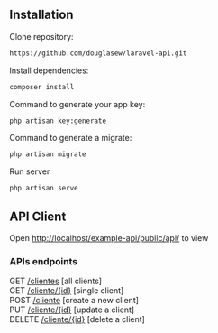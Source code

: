 ## Installation

Clone repository:
```sh
https://github.com/douglasew/laravel-api.git
```
Install dependencies:
```sh
composer install
```
Command to generate your app key:
```sh
php artisan key:generate
```
Command to generate a migrate:
```sh
php artisan migrate
```
Run server
```sh
php artisan serve
```
## API Client
Open [http://localhost/example-api/public/api/](http://localhost/example-api/public/api/) to view

### APIs endpoints

GET  [/clientes](http://localhost/example-api/public/api/clientes)  [all clients]  
GET  [/cliente/{id}](http://localhost/example-api/public/api/clientes/id)  [single client]  
POST  [/cliente](http://localhost/example-api/public/api/cliente)  [create a new client]  
PUT  [/cliente/{id}](http://localhost/example-api/public/api/clientes/id)  [update a client]  
DELETE  [/cliente/{id}](http://localhost/example-api/public/api/clientes/id)  [delete a client]

